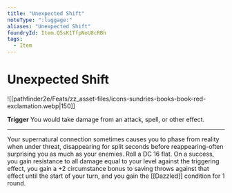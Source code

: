 ```yaml
---
title: "Unexpected Shift"
noteType: ":luggage:"
aliases: "Unexpected Shift"
foundryId: Item.Q5sK1TfpNoU8cRBh
tags:
  - Item
---
```


# Unexpected Shift
![[pathfinder2e/Feats/zz_asset-files/icons-sundries-books-book-red-exclamation.webp|150]]

**Trigger** You would take damage from an attack, spell, or other effect.

* * *

Your supernatural connection sometimes causes you to phase from reality when under threat, disappearing for split seconds before reappearing-often surprising you as much as your enemies. Roll a DC 16 flat. On a success, you gain resistance to all damage equal to your level against the triggering effect, you gain a +2 circumstance bonus to saving throws against that effect until the start of your turn, and you gain the [[Dazzled]] condition for 1 round.
